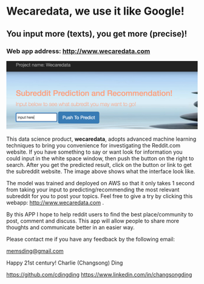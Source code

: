 # Wecaredata, we use it like Google! 
## You input more (texts), you get more (precise)!

### Web app address: http://www.wecaredata.com
![alt text](https://github.com/cdingding/Wecare/blob/master/statics-11-2016/app_interface.png "Wecaredata APP Interface")

This data science product, **wecaredata**, adopts advanced machine learning techniques to bring you convenience for investigating the Reddit.com website. If you have something to say or want look for information you could input in the white space window, then push the button on the right to search. After you get the predicted result, click on the button or link to get the subreddit website. The image above shows what the interface look like.

The model was trained and deployed on AWS so that it only takes 1 second from taking your input to predicting/recommending the most relevant subreddit for you to post your topics. Feel free to give a try by clicking this webapp: http://www.wecaredata.com .

By this APP I hope to help reddit users to find the best place/community to post, comment and discuss. This app will allow people to share more thoughts and communicate better in an easier way.

Please contact me if you have any feedback by the following email:

memsding@gmail.com

Happy 21st century! 
Charlie (Changsong) Ding

https://github.com/cdingding
https://www.linkedin.com/in/changsongding

